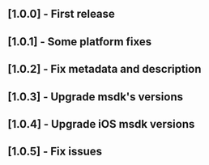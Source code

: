 ## [1.0.0] - First release
## [1.0.1] - Some platform fixes
## [1.0.2] - Fix metadata and description
## [1.0.3] - Upgrade msdk's versions
## [1.0.4] - Upgrade iOS msdk versions
## [1.0.5] - Fix issues
